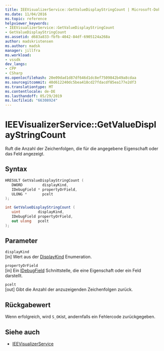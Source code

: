 ```yaml
---
title: IEEVisualizerService::GetValueDisplayStringCount | Microsoft-Dokumentation
ms.date: 11/04/2016
ms.topic: reference
helpviewer_keywords:
- IEEVisualizerService::GetValueDisplayStringCount
- GetValueDisplayStringCount
ms.assetid: d683a833-fbfb-4042-84df-6905124a268a
author: madskristensen
ms.author: madsk
manager: jillfra
ms.workload:
- vssdk
dev_langs:
- CPP
- CSharp
ms.openlocfilehash: 20e09dad1d87df646d1dc8ef7509842b49a8cdaa
ms.sourcegitcommit: 40d612240dc5bea418cd27fdacdf85ea177e2df3
ms.translationtype: MT
ms.contentlocale: de-DE
ms.lasthandoff: 05/29/2019
ms.locfileid: "66308924"
---
```

# <a name="ieevisualizerservicegetvaluedisplaystringcount"></a>IEEVisualizerService::GetValueDisplayStringCount
Ruft die Anzahl der Zeichenfolgen, die für die angegebene Eigenschaft oder das Feld angezeigt.

## <a name="syntax"></a>Syntax

```cpp
HRESULT GetValueDisplayStringCount (
   DWORD         displayKind,
   IDebugField * propertyOrField,
   ULONG *       pcelt
);
```

```csharp
int GetValueDisplayStringCount (
   uint        displayKind,
   IDebugField propertyOrField,
   out ulong   pcelt
);
```

## <a name="parameters"></a>Parameter
`displayKind`\
[in] Wert aus der [DisplayKind](../../../extensibility/debugger/reference/displaykind.md) Enumeration.

`propertyOrField`\
[in] Ein [IDebugField](../../../extensibility/debugger/reference/idebugfield.md) Schnittstelle, die eine Eigenschaft oder ein Feld darstellt.

`pcelt`\
[out] Gibt die Anzahl der anzuzeigenden Zeichenfolgen zurück.

## <a name="return-value"></a>Rückgabewert
 Wenn erfolgreich, wird `S_OK`ist, andernfalls ein Fehlercode zurückgegeben.

## <a name="see-also"></a>Siehe auch
- [IEEVisualizerService](../../../extensibility/debugger/reference/ieevisualizerservice.md)